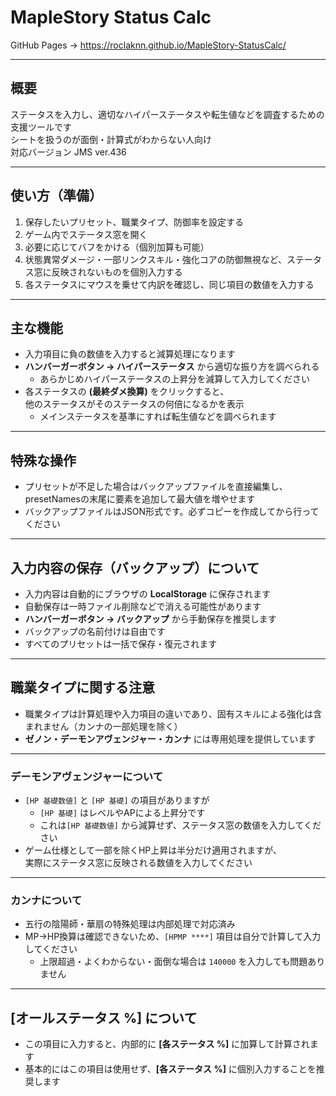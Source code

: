 # MapleStory Status Calc

GitHub Pages → https://roclaknn.github.io/MapleStory-StatusCalc/

---

## 概要
ステータスを入力し、適切なハイパーステータスや転生値などを調査するための支援ツールです  
シートを扱うのが面倒・計算式がわからない人向け  
対応バージョン JMS ver.436

---

## 使い方（準備）
1. 保存したいプリセット、職業タイプ、防御率を設定する  
2. ゲーム内でステータス窓を開く  
3. 必要に応じてバフをかける（個別加算も可能）  
4. 状態異常ダメージ・一部リンクスキル・強化コアの防御無視など、ステータス窓に反映されないものを個別入力する  
5. 各ステータスにマウスを乗せて内訳を確認し、同じ項目の数値を入力する  

---

## 主な機能
- 入力項目に負の数値を入力すると減算処理になります  
- **ハンバーガーボタン → ハイパーステータス** から適切な振り方を調べられる  
  - あらかじめハイパーステータスの上昇分を減算して入力してください  
- 各ステータスの **(最終ダメ換算)** をクリックすると、  
  他のステータスがそのステータスの何倍になるかを表示  
  - メインステータスを基準にすれば転生値などを調べられます  

---

## 特殊な操作
- プリセットが不足した場合はバックアップファイルを直接編集し、
  presetNamesの末尾に要素を追加して最大値を増やせます
- バックアップファイルはJSON形式です。必ずコピーを作成してから行ってください

---

## 入力内容の保存（バックアップ）について
- 入力内容は自動的にブラウザの **LocalStorage** に保存されます  
- 自動保存は一時ファイル削除などで消える可能性があります  
- **ハンバーガーボタン → バックアップ** から手動保存を推奨します  
- バックアップの名前付けは自由です  
- すべてのプリセットは一括で保存・復元されます   

---

## 職業タイプに関する注意
- 職業タイプは計算処理や入力項目の違いであり、固有スキルによる強化は含まれません（カンナの一部処理を除く）  
- **ゼノン・デーモンアヴェンジャー・カンナ** には専用処理を提供しています  

---

### デーモンアヴェンジャーについて
- `[HP 基礎数値]` と `[HP 基礎]` の項目がありますが  
  - `[HP 基礎]` はレベルやAPによる上昇分です  
  - これは`[HP 基礎数値]` から減算せず、ステータス窓の数値を入力してください  
- ゲーム仕様として一部を除くHP上昇は半分だけ適用されますが、  
  実際にステータス窓に反映される数値を入力してください  

---

### カンナについて
- 五行の陰陽師・華扇の特殊処理は内部処理で対応済み  
- MP→HP換算は確認できないため、`[HPMP ****]` 項目は自分で計算して入力してください  
  - 上限超過・よくわからない・面倒な場合は `140000` を入力しても問題ありません  

---

## [オールステータス %] について
- この項目に入力すると、内部的に **[各ステータス %]** に加算して計算されます  
- 基本的にはこの項目は使用せず、**[各ステータス %]** に個別入力することを推奨します  
